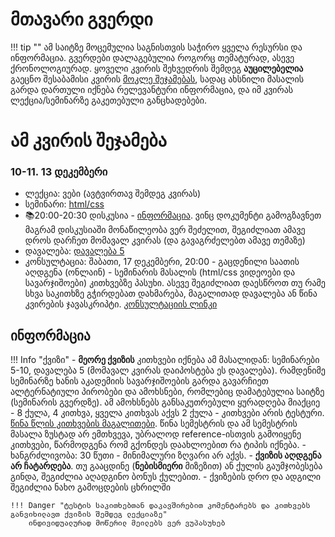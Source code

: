 # მთავარი გვერდი
!!! tip ""
	ამ საიტზე მოცემულია საგნისთვის საჭირო ყველა რესურსი და ინფორმაცია. გვერდები დალაგებულია როგორც თემატურად, ასევე ქრონოლოგიურად. 
	ყოველი კვირის შეხვედრის შემდეგ **აუცილებელია** გაეცნო შესაბამისი კვირის [მოკლე შეჯამებას](/22f/00_review), სადაც ახსნილი მასალის გარდა დართული იქნება რელევანტური ინფორმაცია, და იმ კვირას ლექცია/სემინარზე გაკეთებული განცხადებები. 

# ამ კვირის შეჯამება
### 10-11. 13 დეკემბერი
- ლექცია: ვები (ავტვირთავ შემდეგ კვირას)
- სემინარი: [html/css][1]
- 📚20:00-20:30 დისკუსია - [ინფორმაცია][2]. ვინც დოკუმენტი გამოგზავნეთ მაგრამ დისკუსიაში მონაწილეობა ვერ შეძელით, შეგიძლიათ ამავე დროს დარჩეთ მომავალ კვირას (და გავაგრძელებთ ამავე თემაზე)
- დავალება: [დავალება 5][3]
- კონსულტაცია: შაბათი, 17 დეკემბერი, 20:00 - გაცდენილი საათის აღდგენა (ონლაინ) - სემინარის მასალის (html/css ვიდეოები და სავარჯიშოები) კითხვებზე პასუხი. ასევე შეგიძლიათ დაესწროთ თუ რამე სხვა საკითხზე გჭირდებათ დახმარება, მაგალითად დავალება ან წინა კვირების ჯავასკრიპტი. [კონსულტაციის ლინკი][4]

## 
## ინფორმაცია
!!! Info "ქვიზი"
	- **მეორე ქვიზის** კითხვები იქნება ამ მასალიდან: სემინარები 5-10, დავალება 5 (მომავალ კვირას დაიპოსტება ეს დავალება). რამდენიმე სემინარზე ხანის აკადემიის სავარჯიშოების გარდა გავარჩიეთ ალტერნატიული პირობები და ამოხსნები, რომლებიც დამატებულია საიტზე (სემინარის გვერდზე). ამ ამოხსნებს განსაკუთრებული ყურადღება მიაქციე
	- 8 ქულა, 4 კითხვა, ყველა კითხვას აქვს 2 ქულა
	    - კითხვები არის ტესტური. [წინა წლის კითხვების მაგალითები](https://freeuni-digital-technologies.github.io/question-archive/2022-spring/quiz2/). წინა სემესტრის და ამ სემესტრის მასალა ზუსტად არ ემთხვევა, უბრალოდ reference-ისთვის გამოიყენე კითხვები, წარმოდგენა რომ გქონდეს დაახლოებით რა ტიპის იქნება.
	- ხანგრძლივობა: 30 წუთი
	- მინიმალური ზღვარი არ აქვს. 
	- **ქვიზის აღდგენა არ ჩატარდება**. თუ გააცდინე (**ნებისმიერი** მიზეზით) ან ქულის გაუმჯობესება გინდა, შეგიძლია აღადგინო ბონუს ქულებით. 
	- ქვიზების დრო და ადგილი შეგიძლია ნახო გამოცდების ცხრილში
	
	
	!!! Danger "ტესტის საკითხებთან დაკავშირებით კომენტარებს და კითხვებს განვიხილავთ ქვიზის შემდეგ ლექციაზე"
		ინდივიდუალურად მოწერილ მეილებს ვერ ვუპასუხებ

	
		


[1]:	/22f/classwork/10_html_css
[2]:	/22f/04_bonus_discussion
[3]:	/22f/homework/web_hws
[4]:	https://meet.google.com/usf-ssws-hax "კონსულტაციის ლინკი"